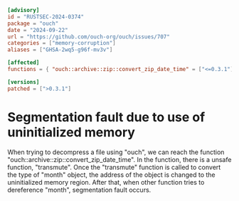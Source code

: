 ```toml
[advisory]
id = "RUSTSEC-2024-0374"
package = "ouch"
date = "2024-09-22"
url = "https://github.com/ouch-org/ouch/issues/707"
categories = ["memory-corruption"]
aliases = ["GHSA-2wq5-g96f-mv3v"]

[affected]
functions = { "ouch::archive::zip::convert_zip_date_time" = ["<=0.3.1"] }

[versions]
patched = [">0.3.1"]
```

# Segmentation fault due to use of uninitialized memory
When trying to decompress a file using "ouch", we can reach the function "ouch::archive::zip::convert_zip_date_time".
In the function, there is a unsafe function, "transmute". Once the "transmute" function is called to convert the type of "month" object,
the address of the object is changed to the uninitialized memory region. 
After that, when other function tries to dereference "month", segmentation fault occurs.
